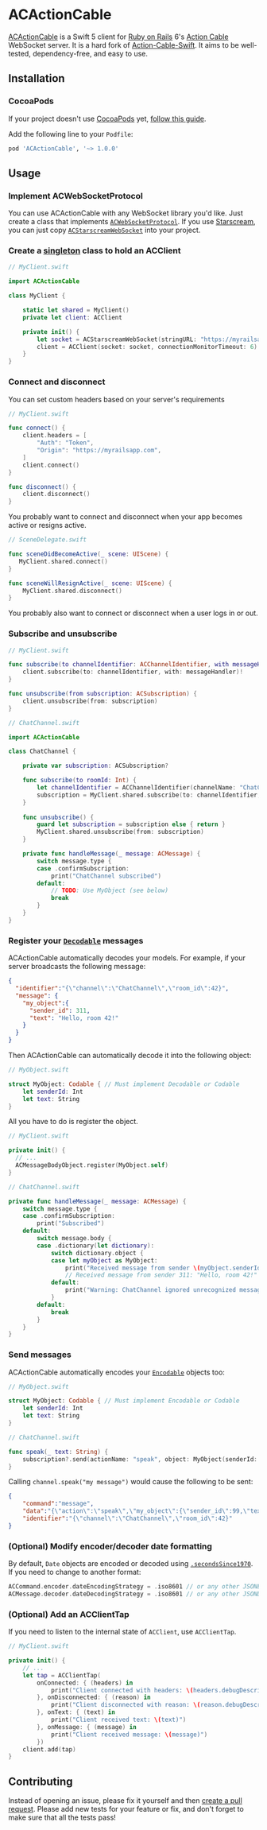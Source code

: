 # ACActionCable
[ACActionCable](https://github.com/High5Apps/ACActionCable) is a Swift 5 client for [Ruby on Rails](https://rubyonrails.org/) 6's [Action Cable](https://guides.rubyonrails.org/action_cable_overview.html) WebSocket server. It is a hard fork of [Action-Cable-Swift](https://github.com/nerzh/Action-Cable-Swift). It aims to be well-tested, dependency-free, and easy to use.

## Installation
### CocoaPods
If your project doesn't use [CocoaPods](https://cocoapods.org/) yet, [follow this guide](https://guides.cocoapods.org/using/using-cocoapods.html).

Add the following line to your `Podfile`:
```ruby
pod 'ACActionCable', '~> 1.0.0'
```

## Usage

### Implement ACWebSocketProtocol
You can use ACActionCable with any WebSocket library you'd like. Just create a class that implements [`ACWebSocketProtocol`](https://github.com/High5Apps/ACActionCable/blob/master/Sources/ACActionCable/ACWebSocketProtocol.swift). If you use [Starscream](https://github.com/daltoniam/Starscream), you can just copy [`ACStarscreamWebSocket`](https://github.com/High5Apps/ACActionCable/blob/master/Examples/ACStarscreamWebSocket.swift) into your project.

### Create a [singleton](https://en.wikipedia.org/wiki/Singleton_pattern) class to hold an ACClient
```swift
// MyClient.swift

import ACActionCable

class MyClient {

    static let shared = MyClient()
    private let client: ACClient

    private init() {
        let socket = ACStarscreamWebSocket(stringURL: "https://myrailsapp.com/cable") // Your concrete implementation of ACWebSocketProtocol (see above)
        client = ACClient(socket: socket, connectionMonitorTimeout: 6) // Leave connectionMonitorTimeout nil to disable connection monitoring
    }
}
```

### Connect and disconnect
You can set custom headers based on your server's requirements
```swift
// MyClient.swift

func connect() {
    client.headers = [
        "Auth": "Token",
        "Origin": "https://myrailsapp.com",
    ]
    client.connect()
}

func disconnect() {
    client.disconnect()
}
```
You probably want to connect and disconnect when your app becomes active or resigns active.
```swift
// SceneDelegate.swift

func sceneDidBecomeActive(_ scene: UIScene) {
   MyClient.shared.connect()
}

func sceneWillResignActive(_ scene: UIScene) {
    MyClient.shared.disconnect()
}
```
You probably also want to connect or disconnect when a user logs in or out.

### Subscribe and unsubscribe
```swift
// MyClient.swift

func subscribe(to channelIdentifier: ACChannelIdentifier, with messageHandler: @escaping ACMessageHandler) -> ACSubscription {
    client.subscribe(to: channelIdentifier, with: messageHandler)!
}

func unsubscribe(from subscription: ACSubscription) {
    client.unsubscribe(from: subscription)
}
```
```swift
// ChatChannel.swift

import ACActionCable

class ChatChannel {

    private var subscription: ACSubscription?

    func subscribe(to roomId: Int) {
        let channelIdentifier = ACChannelIdentifier(channelName: "ChatChannel", identifier: ["room_id": roomId])!
        subscription = MyClient.shared.subscribe(to: channelIdentifier, with: handleMessage(_:))
    }
    
    func unsubscribe() {
        guard let subscription = subscription else { return }
        MyClient.shared.unsubscribe(from: subscription)
    }

    private func handleMessage(_ message: ACMessage) {
        switch message.type {
        case .confirmSubscription:
            print("ChatChannel subscribed")
        default:
            // TODO: Use MyObject (see below)
            break
        }
    }
}
```

### Register your [`Decodable`](https://developer.apple.com/documentation/foundation/archives_and_serialization/encoding_and_decoding_custom_types) messages
ACActionCable automatically decodes your models. For example, if your server broadcasts the following message:
```json
{
  "identifier":"{\"channel\":\"ChatChannel\",\"room_id\":42}",
  "message": {
    "my_object":{
      "sender_id": 311,
      "text": "Hello, room 42!"
    }
  }
}
```
Then ACActionCable can automatically decode it into the following object:
```swift
// MyObject.swift

struct MyObject: Codable { // Must implement Decodable or Codable
    let senderId: Int
    let text: String
}
```
All you have to do is register the object.
```swift
// MyClient.swift

private init() {
  // ...
  ACMessageBodyObject.register(MyObject.self)
}
```
```swift
// ChatChannel.swift

private func handleMessage(_ message: ACMessage) {
    switch message.type {
    case .confirmSubscription:
        print("Subscribed")
    default:
        switch message.body {
        case .dictionary(let dictionary):
            switch dictionary.object {
            case let myObject as MyObject:
                print("Received message from sender \(myObject.senderId): \(myObject.text)")
                // Received message from sender 311: "Hello, room 42!"
            default:
                print("Warning: ChatChannel ignored unrecognized message")
            }
        default:
            break
        }
    }
}

```

### Send messages
ACActionCable automatically encodes your [`Encodable`](https://developer.apple.com/documentation/foundation/archives_and_serialization/encoding_and_decoding_custom_types) objects too:
```swift
// MyObject.swift

struct MyObject: Codable { // Must implement Encodable or Codable
    let senderId: Int
    let text: String
}
```
```swift
// ChatChannel.swift

func speak(_ text: String) {
    subscription?.send(actionName: "speak", object: MyObject(senderId: 99, text: text))
}
```
Calling `channel.speak("my message")` would cause the following to be sent:
```json
{
    "command":"message",
    "data":"{\"action\":\"speak\",\"my_object\":{\"sender_id\":99,\"text\":\"my message\"}}",
    "identifier":"{\"channel\":\"ChatChannel\",\"room_id\":42}"
}
```

### (Optional) Modify encoder/decoder date formatting
By default, `Date` objects are encoded or decoded using [`.secondsSince1970`](https://developer.apple.com/documentation/foundation/jsonencoder/dateencodingstrategy/secondssince1970). If you need to change to another format:
```swift
ACCommand.encoder.dateEncodingStrategy = .iso8601 // or any other JSONEncoder.DateEncodingStrategy
ACMessage.decoder.dateDecodingStrategy = .iso8601 // or any other JSONDecoder.DateDecodingStrategy
```

### (Optional) Add an ACClientTap
If you need to listen to the internal state of `ACClient`, use `ACClientTap`.
```swift
// MyClient.swift

private init() {
    // ...
    let tap = ACClientTap(
        onConnected: { (headers) in
            print("Client connected with headers: \(headers.debugDescription)")
        }, onDisconnected: { (reason) in
            print("Client disconnected with reason: \(reason.debugDescription)")
        }, onText: { (text) in
            print("Client received text: \(text)")
        }, onMessage: { (message) in
            print("Client received message: \(message)")
        })
    client.add(tap)
}
```

## Contributing
Instead of opening an issue, please fix it yourself and then [create a pull request](https://docs.github.com/en/github/collaborating-with-issues-and-pull-requests/creating-a-pull-request-from-a-fork). Please add new tests for your feature or fix, and don't forget to make sure that all the tests pass!
